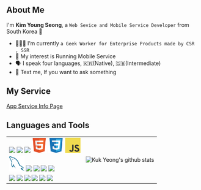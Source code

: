 ## About Me
I'm **Kim Young Seong**,  a `Web Sevice and Mobile Service Developer` from South Korea 🚀 <br>
- 👨🏻‍💻 I’m currently `a Geek Worker for Enterprise Products made by CSR , SSR`
- 🤔 My interest is Running Mobile Service
- 🗣 I speak four languages, 🇰🇷(Native), 🇬🇧(Intermediate)
- 💬 Text me, If you want to ask something

## My Service
[App Service Info Page](https://www.notion.so/11611a1b26054f89bc8cd457ce2f5836)


## Languages and Tools 
<table>
<tr>
<td>
<code><img height="40" src="https://cdn4.iconfinder.com/data/icons/logos-and-brands/512/181_Java_logo_logos-256.png"></code>
<code><img height="40" src="https://miro.medium.com/max/856/1*O68LbDvD5Dcsnez73M7v4Q.png"></code>
<code><img height="40" src="https://cdn0.iconfinder.com/data/icons/most-usable-logos/120/Android-512.png"></code>
<code><img height="40" src="https://raw.githubusercontent.com/devicons/devicon/master/icons/html5/html5-original.svg"></code>
<code><img height="40" src="https://raw.githubusercontent.com/devicons/devicon/master/icons/css3/css3-original.svg"></code>
<code><img height="40" src="https://raw.githubusercontent.com/github/explore/80688e429a7d4ef2fca1e82350fe8e3517d3494d/topics/javascript/javascript.png"></code>
</td>
<td rowspan="3">

![Kuk Yeong's github stats](https://github-readme-stats.vercel.app/api?username=ysk0951&show_icons=true)
</td>
</tr>

<tr>
<td>
<code><img height="40" src="https://raw.githubusercontent.com/devicons/devicon/master/icons/mysql/mysql-original.svg"></code>
<code><img height="40" src="https://upload.wikimedia.org/wikipedia/commons/thumb/3/3f/Git_icon.svg/1200px-Git_icon.svg.png"></code>
<code><img height="40" src="https://cdn4.iconfinder.com/data/icons/logos-and-brands/512/97_Docker_logo_logos-256.png"></code>
<code><img height="40" src="https://miro.medium.com/max/1084/1*L8UwJymGdpTh-jSXhDZO6g.png"></code>
<code><img height="40" src="https://user-images.githubusercontent.com/64457004/230895151-df651e7f-fce8-467e-90f0-8c5ae933ab9a.png"></code>
</td>
</tr>

<tr>
<td>
<code><img height="40" src="https://user-images.githubusercontent.com/64457004/230895240-e7686833-37dd-429a-b68b-9254e0f49245.png"></code>
<code><img height="40" src="https://user-images.githubusercontent.com/64457004/231157277-ec27a285-0544-4352-8bbb-4f14590b05ca.png"></code>
<code><img height="40" src="https://user-images.githubusercontent.com/64457004/231157414-fa90db29-0d48-4828-aacb-cf3e0f2f8bfe.png"></code>
<code><img height="40" src="https://user-images.githubusercontent.com/64457004/231157657-6794d38d-cf8c-403d-9119-5d99a281b7ee.png"></code>
<code><img height="40" src="https://user-images.githubusercontent.com/64457004/231193414-af880fed-bc1c-431e-8c94-2c86247a4f53.png"></code>
<code><img height="40" src="https://user-images.githubusercontent.com/64457004/231193608-61f846eb-c190-4e34-87f2-2a0752100093.png"></code>


</td>
</tr>

</table>
